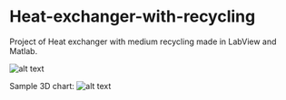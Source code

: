 # Heat-exchanger-with-recycling  

Project of Heat exchanger with medium recycling made in LabView and Matlab.  

![alt text](https://github.com/Suarez94/Heat-exchanger-with-recycling/blob/main/images/GUI.png)  

Sample 3D chart:
![alt text](https://github.com/Suarez94/Heat-exchanger-with-recycling/blob/main/images/plot.png)  




